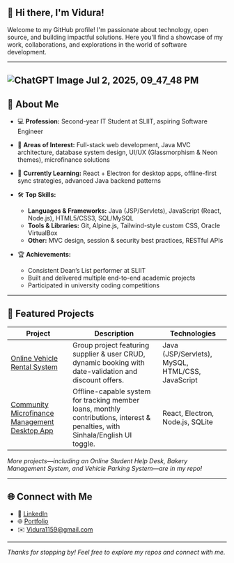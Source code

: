 ## 👋 Hi there, I'm Vidura!

Welcome to my GitHub profile!
I'm passionate about technology, open source, and building impactful solutions. Here you'll find a showcase of my work, collaborations, and explorations in the world of software development.

---------------------------------------------------
![ChatGPT Image Jul 2, 2025, 09_47_48 PM](https://github.com/user-attachments/assets/45ea163c-2e17-4e90-9f93-71be437f874a)
---

## 🚀 About Me

* 💻 **Profession:** Second-year IT Student at SLIIT, aspiring Software Engineer
* 🔬 **Areas of Interest:** Full-stack web development, Java MVC architecture, database system design, UI/UX (Glassmorphism & Neon themes), microfinance solutions
* 🌱 **Currently Learning:** React + Electron for desktop apps, offline-first sync strategies, advanced Java backend patterns
* 🛠️ **Top Skills:**

  * **Languages & Frameworks:** Java (JSP/Servlets), JavaScript (React, Node.js), HTML5/CSS3, SQL/MySQL
  * **Tools & Libraries:** Git, Alpine.js, Tailwind-style custom CSS, Oracle VirtualBox
  * **Other:** MVC design, session & security best practices, RESTful APIs
* 🏆 **Achievements:**

  * Consistent Dean’s List performer at SLIIT
  * Built and delivered multiple end-to-end academic projects
  * Participated in university coding competitions

---
## 📂 Featured Projects

| Project                                            | Description                                                                                                                    | Technologies                                     |
| -------------------------------------------------- | ------------------------------------------------------------------------------------------------------------------------------ | ------------------------------------------------ |
| [Online Vehicle Rental System](#)                  | Group project featuring supplier & user CRUD, dynamic booking with date-validation and discount offers.                        | Java (JSP/Servlets), MySQL, HTML/CSS, JavaScript |
| [Community Microfinance Management Desktop App](#) | Offline-capable system for tracking member loans, monthly contributions, interest & penalties, with Sinhala/English UI toggle. | React, Electron, Node.js, SQLite                 |

*More projects—including an Online Student Help Desk, Bakery Management System, and Vehicle Parking System—are in my repo!*

---

## 🌐 Connect with Me

* 🔗 [LinkedIn](https://www.linkedin.com/in/vidura-chandrasekara-a00653212)
* 🌐 [Portfolio](https://portfolio-universe-theme.vercel.app/)
* ✉️ [Vidura1159@gmail.com](mailto:Vidura1159@gmail.com)

---

*Thanks for stopping by! Feel free to explore my repos and connect with me.*
